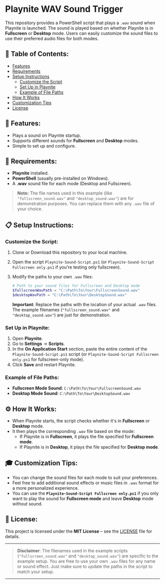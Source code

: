 # Playnite WAV Sound Trigger

This repository provides a PowerShell script that plays a `.wav` sound when Playnite is launched. The sound is played based on whether Playnite is in **Fullscreen** or **Desktop** mode. Users can easily customize the sound files to use their preferred audio files for both modes.

## 📑 Table of Contents:
- [Features](#-features)
- [Requirements](#-requirements)
- [Setup Instructions](#-setup-instructions)
  - [Customize the Script](#customize-the-script)
  - [Set Up in Playnite](#set-up-in-playnite)
  - [Example of File Paths](#example-of-file-paths)
- [How It Works](#how-it-works)
- [Customization Tips](#customization-tips)
- [License](#license)

## 🚀 Features:
- Plays a sound on Playnite startup.
- Supports different sounds for **Fullscreen** and **Desktop** modes.
- Simple to set up and configure.

## 🔧 Requirements:
- **Playnite** installed.
- **PowerShell** (usually pre-installed on Windows).
- A **.wav** sound file for each mode (Desktop and Fullscreen).

> **Note:** The file names used in this example (like `"fullscreen_sound.wav"` and `"desktop_sound.wav"`) are for demonstration purposes. You can replace them with any `.wav` file of your choice.

## 📋 Setup Instructions:

### **Customize the Script:**
1. Clone or Download this repository to your local machine.
2. Open the script `Playnite-Sound-Script.ps1` (or `Playnite-Sound-Script Fullscreen only.ps1` if you're testing only fullscreen).
3. Modify the paths to your own `.wav` files:
    ```powershell
    # Path to your sound files for Fullscreen and Desktop mode
    $fullscreenWavPath = "C:\Path\To\Your\FullscreenSound.wav"
    $desktopWavPath = "C:\Path\To\Your\DesktopSound.wav"
    ```

    **Important**: Replace the paths with the location of your actual `.wav` files. The example filenames (`"fullscreen_sound.wav"` and `"desktop_sound.wav"`) are just for demonstration.

### **Set Up in Playnite:**
1. Open **Playnite**.
2. Go to **Settings** → **Scripts**.
3. In the **On Application Start** section, paste the entire content of the `Playnite-Sound-Script.ps1` script (or `Playnite-Sound-Script Fullscreen only.ps1` for fullscreen-only mode).
4. Click **Save** and restart Playnite.

### **Example of File Paths:**
- **Fullscreen Mode Sound**: `C:\Path\To\Your\FullscreenSound.wav`
- **Desktop Mode Sound**: `C:\Path\To\Your\DesktopSound.wav`

## ⚙️ How It Works:

- When Playnite starts, the script checks whether it's in **Fullscreen** or **Desktop** mode.
- It then plays the corresponding `.wav` file based on the mode:
    - If Playnite is in **Fullscreen**, it plays the file specified for **Fullscreen mode**.
    - If Playnite is in **Desktop**, it plays the file specified for **Desktop mode**.

## 🎓 Customization Tips:
- You can change the sound files for each mode to suit your preferences.
- Feel free to add additional sound effects or music files in `.wav` format for a more personalized experience.
- You can use the **`Playnite-Sound-Script Fullscreen only.ps1`** if you only want to play the sound for **Fullscreen mode** and leave **Desktop** mode without sound.

## 🤝 License:

This project is licensed under the **MIT License** – see the [LICENSE](LICENSE) file for details.

---

> **Disclaimer**: The filenames used in the example scripts (`"fullscreen_sound.wav"` and `"desktop_sound.wav"`) are specific to the example setup. You are free to use your own `.wav` files for any name or sound effect. Just make sure to update the paths in the script to match your setup.

---
